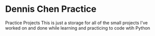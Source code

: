 # Dennis Chen Practice
 Practice Projects
This is just a storage for all of the small projects I've worked on and done while learning and practicing to code wtih Python
